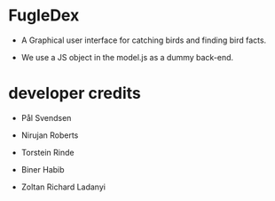 # FugleDex
- A Graphical user interface for catching birds and finding bird facts.

- We use a JS object in the model.js as a dummy back-end.

# developer credits

- Pål Svendsen

- Nirujan Roberts

- Torstein Rinde

- Biner Habib

- Zoltan Richard Ladanyi